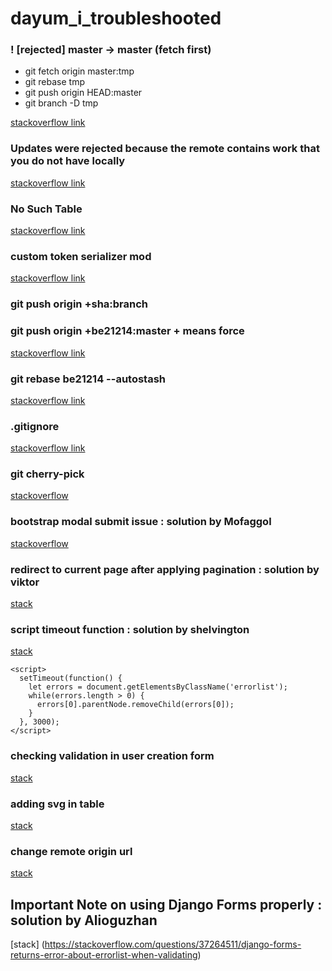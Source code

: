 # dayum_i_troubleshooted

### ! [rejected] master -> master (fetch first)

- git fetch origin master:tmp
- git rebase tmp
- git push origin HEAD:master
- git branch -D tmp

[stackoverflow link](https://stackoverflow.com/questions/28429819/rejected-master-master-fetch-first)


### Updates were rejected because the remote contains work that you do not have locally

[stackoverflow link](https://stackoverflow.com/questions/24357108/updates-were-rejected-because-the-remote-contains-work-that-you-do-not-have-loca)

### No Such Table
[stackoverflow link](https://stackoverflow.com/questions/25771755/django-operationalerror-no-such-table)

### custom token serializer mod

[stackoverflow link](https://stackoverflow.com/questions/53480770/how-to-return-custom-data-with-access-and-refresh-tokens-to-identify-users-in-dj)


### git push origin +sha:branch
### git push origin +be21214:master   + means force
[stackoverflow link](https://stackoverflow.com/questions/448919/how-can-i-remove-a-commit-on-github)

### git rebase be21214 --autostash

[stackoverflow link](https://stackoverflow.com/questions/21358872/git-cannot-rebase-because-of-uncommitted-changes)

### .gitignore
[stackoverflow link](https://stackoverflow.com/questions/56309100/how-to-ignore-the-same-name-directory-pycache-in-a-project)

### git cherry-pick

[stackoverflow](https://stackoverflow.com/questions/41261474/how-to-delete-a-only-a-specific-commit-in-the-middle-of-the-git-log)


### bootstrap modal submit issue : solution by Mofaggol

[stackoverflow](https://stackoverflow.com/questions/31686089/form-submit-button-not-working-in-bootstrap-modal-window)

### redirect to current page after applying pagination : solution by viktor
[stack](https://stackoverflow.com/questions/27325505/django-getting-previous-url)

### script timeout function : solution by shelvington
[stack](https://stackoverflow.com/questions/67854364/how-to-clear-a-validation-error-in-django) 
```
<script>
  setTimeout(function() {
    let errors = document.getElementsByClassName('errorlist');
    while(errors.length > 0) {
      errors[0].parentNode.removeChild(errors[0]);
    }
  }, 3000);
</script>
```

### checking validation in user creation form

[stack](https://stackoverflow.com/questions/55969952/how-can-i-avoid-a-user-from-registering-an-already-used-email-in-django)

### adding svg in table

[stack](https://stackoverflow.com/questions/21580527/svg-in-table-chrome-firefox-ie)

### change remote origin url

[stack](https://stackoverflow.com/questions/2432764/how-to-change-the-uri-url-for-a-remote-git-repository)

## Important Note on using Django Forms properly : solution by Alioguzhan

[stack] (https://stackoverflow.com/questions/37264511/django-forms-returns-error-about-errorlist-when-validating)
